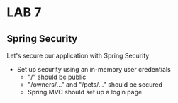 <div class="pb"></div>

# LAB 7

## Spring Security

Let's secure our application with Spring Security

- Set up security using an in-memory user credentials
  - "/" should be public
  - "/owners/..." and "/pets/..." should be secured
  - Spring MVC should set up a login page
  